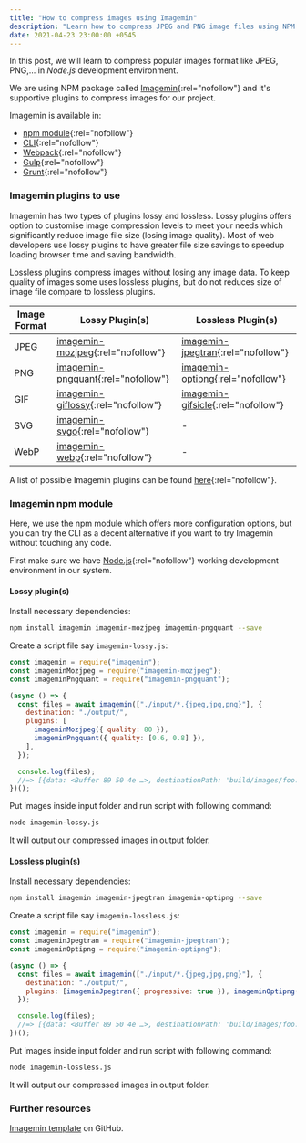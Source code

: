 ```yaml
---
title: "How to compress images using Imagemin"
description: "Learn how to compress JPEG and PNG image files using NPM package Imagemin in easy steps."
date: 2021-04-23 23:00:00 +0545
---
```


In this post, we will learn to compress popular images format like JPEG, PNG,... in _Node.js_ development environment.

We are using NPM package called [Imagemin](https://www.npmjs.com/package/imagemin){:rel="nofollow"} and it's supportive plugins to compress images for our project.

Imagemin is available in:

- [npm module](https://www.npmjs.com/package/imagemin){:rel="nofollow"}
- [CLI](https://www.npmjs.com/package/imagemin-cli){:rel="nofollow"}
- [Webpack](https://www.npmjs.com/package/imagemin-webpack-plugin){:rel="nofollow"}
- [Gulp](https://www.npmjs.com/package/gulp-imagemin){:rel="nofollow"}
- [Grunt](https://www.npmjs.com/package/grunt-contrib-imagemin){:rel="nofollow"}

### Imagemin plugins to use

Imagemin has two types of plugins lossy and lossless. Lossy plugins offers option to customise image compression levels to meet your needs which significantly reduce image file size (losing image quality). Most of web developers use lossy plugins to have greater file size savings to speedup loading browser time and saving bandwidth.

Lossless plugins compress images without losing any image data. To keep quality of images some uses lossless plugins, but do not reduces size of image file compare to lossless plugins.

| Image Format | Lossy Plugin(s)                                                                       | Lossless Plugin(s)                                                                    |
| ------------ | ------------------------------------------------------------------------------------- | ------------------------------------------------------------------------------------- |
| JPEG         | [imagemin-mozjpeg](https://www.npmjs.com/package/imagemin-mozjpeg){:rel="nofollow"}   | [imagemin-jpegtran](https://www.npmjs.com/package/imagemin-jpegtran){:rel="nofollow"} |
| PNG          | [imagemin-pngquant](https://www.npmjs.com/package/imagemin-pngquant){:rel="nofollow"} | [imagemin-optipng](https://www.npmjs.com/package/imagemin-optipng){:rel="nofollow"}   |
| GIF          | [imagemin-giflossy](https://www.npmjs.com/package/imagemin-giflossy){:rel="nofollow"} | [imagemin-gifsicle](https://www.npmjs.com/package/imagemin-gifsicle){:rel="nofollow"} |
| SVG          | [imagemin-svgo](https://www.npmjs.com/package/imagemin-svgo){:rel="nofollow"}         | -                                                                                     |
| WebP         | [imagemin-webp](https://www.npmjs.com/package/imagemin-webp){:rel="nofollow"}         | -                                                                                     |

A list of possible Imagemin plugins can be found [here](https://www.npmjs.com/browse/keyword/imageminplugin){:rel="nofollow"}.

### Imagemin npm module

Here, we use the npm module which offers more configuration options, but you can try the CLI as a decent alternative if you want to try Imagemin without touching any code.

First make sure we have [Node.js](https://nodejs.org/en/){:rel="nofollow"} working development environment in our system.

#### Lossy plugin(s)

Install necessary dependencies:

```bash
npm install imagemin imagemin-mozjpeg imagemin-pngquant --save
```

Create a script file say `imagemin-lossy.js`:

```js
const imagemin = require("imagemin");
const imageminMozjpeg = require("imagemin-mozjpeg");
const imageminPngquant = require("imagemin-pngquant");

(async () => {
  const files = await imagemin(["./input/*.{jpeg,jpg,png}"], {
    destination: "./output/",
    plugins: [
      imageminMozjpeg({ quality: 80 }),
      imageminPngquant({ quality: [0.6, 0.8] }),
    ],
  });

  console.log(files);
  //=> [{data: <Buffer 89 50 4e …>, destinationPath: 'build/images/foo.jpg'}, …]
})();
```

Put images inside input folder and run script with following command:

```bash
node imagemin-lossy.js
```

It will output our compressed images in output folder.

#### Lossless plugin(s)

Install necessary dependencies:

```bash
npm install imagemin imagemin-jpegtran imagemin-optipng --save
```

Create a script file say `imagemin-lossless.js`:

```js
const imagemin = require("imagemin");
const imageminJpegtran = require("imagemin-jpegtran");
const imageminOptipng = require("imagemin-optipng");

(async () => {
  const files = await imagemin(["./input/*.{jpeg,jpg,png}"], {
    destination: "./output/",
    plugins: [imageminJpegtran({ progressive: true }), imageminOptipng()],
  });

  console.log(files);
  //=> [{data: <Buffer 89 50 4e …>, destinationPath: 'build/images/foo.jpg'}, …]
})();
```

Put images inside input folder and run script with following command:

```bash
node imagemin-lossless.js
```

It will output our compressed images in output folder.

### Further resources

[Imagemin template](https://github.com/milanaryal/imagemin-template) on GitHub.
